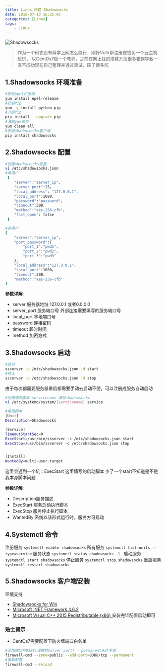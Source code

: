 ```yaml
---
title: Linux 搭建 Shadowsocks
date: 2018-07-13 16:25:43
categories: [Linux]
tags:
    - Linux
---
```


![Shadowsocks](https://timgsa.baidu.com/timg?image&quality=80&size=b9999_10000&sec=1531801271142&di=761db1c2eaadf98b71507ffb63bdde32&imgtype=0&src=http%3A%2F%2Fn1.itc.cn%2Fimg8%2Fwb%2Fsmccloud%2Frecom%2F2015%2F07%2F14%2F143686120068151458.JPEG)

>作为一个码农没有科学上网怎么能行，刚好Vultr新注册送钱买一个云主机玩玩，
以CentOs7做一个教程，之前在网上找的搭建方法很多错误导致一直不成功现在自己整理并通过测试，踩了很多坑


## 1.Shadowsocks 环境准备
 
``` bash
#安装epel扩展源
yum install epel-release
#安装Pip
yum -y install python-pip
#升级Pip
pip install --upgrade pip 
#清除yum缓存
yum clean all
#安装shadowsocks客户端
pip install shadowsocks
```

## 2.Shadowsocks 配置

``` bash
#创建shadowsocks配置
vi /etc/shadowsocks.json
#单用户
 { 
    "server":"server_ip"， 
    "server_port":25， 
    "local_address": "127.0.0.1"， 
    "local_port":1080， 
    "password":"password"，
    "timeout":300， 
    "method":"aes-256-cfb"， 
    "fast_open": false 
 }

#多用户
{
    "server":"server_ip"，
    "port_password":{
        "port_1":"pwd1"，
        "port_2":"pwd2"，
        "port_3":"pwd3"
    }，
    "local_address":"127.0.0.1"，
    "local_port":1080，
    "timeout":300，
    "method":"aes-256-cfb"
}
```
**参数详解**:
* server 服务器地址 127.0.0.1 或者0.0.0.0
* server_port 服务端口号 外部连接需要填写的服务端口号
* local_port 本地端口号
* password 连接密码
* timeout 超时时间
* method 加密方式

## 3.Shadowsocks 启动
``` bash   
#启动
ssserver -c /etc/shadowsocks.json -d start
#停止
ssserver -c /etc/shadowsocks.json -d stop
```
由于每次都需要服务器重启都需要手动去启动不便，可以注册成服务自动启动
``` bash
#创建服务脚本 servicename 填写shadowsocks
vi /etc/systemd/system/[servicename].service

#编辑脚本
[Unit]
Description=Shadowsocks

[Service]
TimeoutStartSec=0
ExecStart=/usr/bin/ssserver -c /etc/shadowsocks.json start
ExecStop=/usr/bin/ssserver -c /etc/shadowsocks.json stop


[Install]
WantedBy=multi-user.target
```
这里会遇到一个坑：ExecStart 这里填写的启动脚本 少了一个start不知道是不是我本身脚本问题

**参数详解**:
* Description服务描述
* ExecStart 服务启动执行脚本
* ExecStop 服务停止执行脚本
* WantedBy 系统以该形式运行时，服务方可启动

## 4.Systemctl 命令
注册服务 `systemctl enable shadowsocks`
所有服务 `systemctl list-units --type=service`
服务状态 `systemctl status shadowsocks -l `
启动服务 `systemctl start shadowsocks`
停止服务 `systemctl stop shadowsocks`
重启服务 `systemctl restart shadowsocks`

## 5.Shadowsocks 客户端安装

环境支持
- [Shadowsocks for Win](https://github.com/shadowsocks/shadowsocks-windows/releases)
- [Microsoft .NET Framework 4.6.2](https://www.microsoft.com/en-US/download/details.aspx?id=53344) 
- [Microsoft Visual C++ 2015 Redistributable (x86) ](https://www.microsoft.com/en-us/download/details.aspx?id=53840)
安装完毕配置启动即可

### 贴士提示
* CentOs7需要配置下防火墙端口白名单
``` bash
#添加端口号8388(设置的server-port) --permanent永久生效
firewall-cmd --zone=public --add-port=8388/tcp --permanent 
#重载配置
firewall-cmd --reload
```
